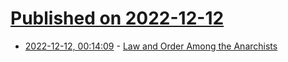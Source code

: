 # [Published on 2022-12-12](index.md)

* [2022-12-12, 00:14:09](https://news.ycombinator.com/item?id=33949148) - [Law and Order Among the Anarchists](https://theanarchistlibrary.org/library/robert-evans-law-and-order-among-the-anarchists)
